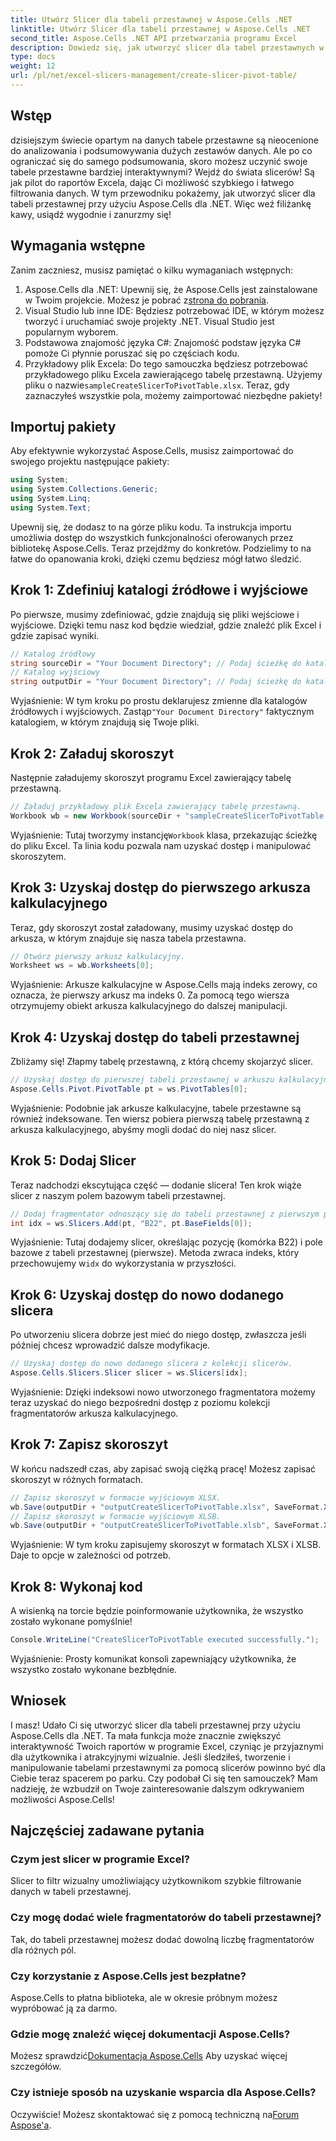 ```yaml
---
title: Utwórz Slicer dla tabeli przestawnej w Aspose.Cells .NET
linktitle: Utwórz Slicer dla tabeli przestawnej w Aspose.Cells .NET
second_title: Aspose.Cells .NET API przetwarzania programu Excel
description: Dowiedz się, jak utworzyć slicer dla tabel przestawnych w Aspose.Cells .NET dzięki naszemu przewodnikowi krok po kroku. Ulepsz swoje raporty w programie Excel.
type: docs
weight: 12
url: /pl/net/excel-slicers-management/create-slicer-pivot-table/
---
```

## Wstęp
dzisiejszym świecie opartym na danych tabele przestawne są nieocenione do analizowania i podsumowywania dużych zestawów danych. Ale po co ograniczać się do samego podsumowania, skoro możesz uczynić swoje tabele przestawne bardziej interaktywnymi? Wejdź do świata slicerów! Są jak pilot do raportów Excela, dając Ci możliwość szybkiego i łatwego filtrowania danych. W tym przewodniku pokażemy, jak utworzyć slicer dla tabeli przestawnej przy użyciu Aspose.Cells dla .NET. Więc weź filiżankę kawy, usiądź wygodnie i zanurzmy się!
## Wymagania wstępne
Zanim zaczniesz, musisz pamiętać o kilku wymaganiach wstępnych:
1.  Aspose.Cells dla .NET: Upewnij się, że Aspose.Cells jest zainstalowane w Twoim projekcie. Możesz je pobrać z[strona do pobrania](https://releases.aspose.com/cells/net/).
2. Visual Studio lub inne IDE: Będziesz potrzebować IDE, w którym możesz tworzyć i uruchamiać swoje projekty .NET. Visual Studio jest popularnym wyborem.
3. Podstawowa znajomość języka C#: Znajomość podstaw języka C# pomoże Ci płynnie poruszać się po częściach kodu.
4. Przykładowy plik Excela: Do tego samouczka będziesz potrzebować przykładowego pliku Excela zawierającego tabelę przestawną. Użyjemy pliku o nazwie`sampleCreateSlicerToPivotTable.xlsx`.
Teraz, gdy zaznaczyłeś wszystkie pola, możemy zaimportować niezbędne pakiety!
## Importuj pakiety
Aby efektywnie wykorzystać Aspose.Cells, musisz zaimportować do swojego projektu następujące pakiety:
```csharp
using System;
using System.Collections.Generic;
using System.Linq;
using System.Text;
```
Upewnij się, że dodasz to na górze pliku kodu. Ta instrukcja importu umożliwia dostęp do wszystkich funkcjonalności oferowanych przez bibliotekę Aspose.Cells.
Teraz przejdźmy do konkretów. Podzielimy to na łatwe do opanowania kroki, dzięki czemu będziesz mógł łatwo śledzić. 
## Krok 1: Zdefiniuj katalogi źródłowe i wyjściowe
Po pierwsze, musimy zdefiniować, gdzie znajdują się pliki wejściowe i wyjściowe. Dzięki temu nasz kod będzie wiedział, gdzie znaleźć plik Excel i gdzie zapisać wyniki.
```csharp
// Katalog źródłowy
string sourceDir = "Your Document Directory"; // Podaj ścieżkę do katalogu źródłowego
// Katalog wyjściowy
string outputDir = "Your Document Directory"; // Podaj ścieżkę do katalogu wyjściowego
```
 Wyjaśnienie: W tym kroku po prostu deklarujesz zmienne dla katalogów źródłowych i wyjściowych. Zastąp`"Your Document Directory"` faktycznym katalogiem, w którym znajdują się Twoje pliki.
## Krok 2: Załaduj skoroszyt
Następnie załadujemy skoroszyt programu Excel zawierający tabelę przestawną. 
```csharp
// Załaduj przykładowy plik Excela zawierający tabelę przestawną.
Workbook wb = new Workbook(sourceDir + "sampleCreateSlicerToPivotTable.xlsx");
```
 Wyjaśnienie: Tutaj tworzymy instancję`Workbook` klasa, przekazując ścieżkę do pliku Excel. Ta linia kodu pozwala nam uzyskać dostęp i manipulować skoroszytem.
## Krok 3: Uzyskaj dostęp do pierwszego arkusza kalkulacyjnego
Teraz, gdy skoroszyt został załadowany, musimy uzyskać dostęp do arkusza, w którym znajduje się nasza tabela przestawna.
```csharp
// Otwórz pierwszy arkusz kalkulacyjny.
Worksheet ws = wb.Worksheets[0];
```
Wyjaśnienie: Arkusze kalkulacyjne w Aspose.Cells mają indeks zerowy, co oznacza, że pierwszy arkusz ma indeks 0. Za pomocą tego wiersza otrzymujemy obiekt arkusza kalkulacyjnego do dalszej manipulacji.
## Krok 4: Uzyskaj dostęp do tabeli przestawnej
Zbliżamy się! Złapmy tabelę przestawną, z którą chcemy skojarzyć slicer.
```csharp
// Uzyskaj dostęp do pierwszej tabeli przestawnej w arkuszu kalkulacyjnym.
Aspose.Cells.Pivot.PivotTable pt = ws.PivotTables[0];
```
Wyjaśnienie: Podobnie jak arkusze kalkulacyjne, tabele przestawne są również indeksowane. Ten wiersz pobiera pierwszą tabelę przestawną z arkusza kalkulacyjnego, abyśmy mogli dodać do niej nasz slicer.
## Krok 5: Dodaj Slicer
Teraz nadchodzi ekscytująca część — dodanie slicera! Ten krok wiąże slicer z naszym polem bazowym tabeli przestawnej.
```csharp
// Dodaj fragmentator odnoszący się do tabeli przestawnej z pierwszym polem bazowym w komórce B22.
int idx = ws.Slicers.Add(pt, "B22", pt.BaseFields[0]);
```
 Wyjaśnienie: Tutaj dodajemy slicer, określając pozycję (komórka B22) i pole bazowe z tabeli przestawnej (pierwsze). Metoda zwraca indeks, który przechowujemy w`idx` do wykorzystania w przyszłości.
## Krok 6: Uzyskaj dostęp do nowo dodanego slicera
Po utworzeniu slicera dobrze jest mieć do niego dostęp, zwłaszcza jeśli później chcesz wprowadzić dalsze modyfikacje.
```csharp
// Uzyskaj dostęp do nowo dodanego slicera z kolekcji slicerów.
Aspose.Cells.Slicers.Slicer slicer = ws.Slicers[idx];
```
Wyjaśnienie: Dzięki indeksowi nowo utworzonego fragmentatora możemy teraz uzyskać do niego bezpośredni dostęp z poziomu kolekcji fragmentatorów arkusza kalkulacyjnego.
## Krok 7: Zapisz skoroszyt
W końcu nadszedł czas, aby zapisać swoją ciężką pracę! Możesz zapisać skoroszyt w różnych formatach.
```csharp
// Zapisz skoroszyt w formacie wyjściowym XLSX.
wb.Save(outputDir + "outputCreateSlicerToPivotTable.xlsx", SaveFormat.Xlsx);
// Zapisz skoroszyt w formacie wyjściowym XLSB.
wb.Save(outputDir + "outputCreateSlicerToPivotTable.xlsb", SaveFormat.Xlsb);
```
Wyjaśnienie: W tym kroku zapisujemy skoroszyt w formatach XLSX i XLSB. Daje to opcje w zależności od potrzeb.
## Krok 8: Wykonaj kod
A wisienką na torcie będzie poinformowanie użytkownika, że wszystko zostało wykonane pomyślnie!
```csharp
Console.WriteLine("CreateSlicerToPivotTable executed successfully.");
```
Wyjaśnienie: Prosty komunikat konsoli zapewniający użytkownika, że wszystko zostało wykonane bezbłędnie.
## Wniosek
I masz! Udało Ci się utworzyć slicer dla tabeli przestawnej przy użyciu Aspose.Cells dla .NET. Ta mała funkcja może znacznie zwiększyć interaktywność Twoich raportów w programie Excel, czyniąc je przyjaznymi dla użytkownika i atrakcyjnymi wizualnie.
Jeśli śledziłeś, tworzenie i manipulowanie tabelami przestawnymi za pomocą slicerów powinno być dla Ciebie teraz spacerem po parku. Czy podobał Ci się ten samouczek? Mam nadzieję, że wzbudził on Twoje zainteresowanie dalszym odkrywaniem możliwości Aspose.Cells!
## Najczęściej zadawane pytania
### Czym jest slicer w programie Excel?
Slicer to filtr wizualny umożliwiający użytkownikom szybkie filtrowanie danych w tabeli przestawnej.
### Czy mogę dodać wiele fragmentatorów do tabeli przestawnej?
Tak, do tabeli przestawnej możesz dodać dowolną liczbę fragmentatorów dla różnych pól.
### Czy korzystanie z Aspose.Cells jest bezpłatne?
Aspose.Cells to płatna biblioteka, ale w okresie próbnym możesz wypróbować ją za darmo.
### Gdzie mogę znaleźć więcej dokumentacji Aspose.Cells?
 Możesz sprawdzić[Dokumentacja Aspose.Cells](https://reference.aspose.com/cells/net/) Aby uzyskać więcej szczegółów.
### Czy istnieje sposób na uzyskanie wsparcia dla Aspose.Cells?
 Oczywiście! Możesz skontaktować się z pomocą techniczną na[Forum Aspose'a](https://forum.aspose.com/c/cells/9).